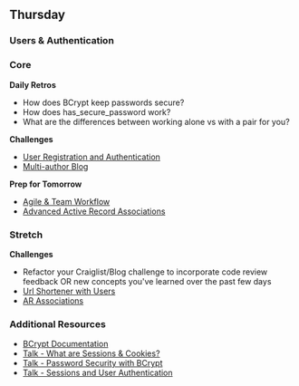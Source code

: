 ## Thursday

### Users & Authentication

### Core

**Daily Retros**

- How does BCrypt keep passwords secure?
- How does has_secure_password work?
- What are the differences between working alone vs with a pair for you?

**Challenges**

- [User Registration and Authentication](../../../../tree/master/user-registration-and-authentication-challenge)
- [Multi-author Blog](../../../../tree/master/blog-2-multi-author-challenge)

**Prep for Tomorrow**

- [Agile & Team Workflow](../tree/master/resources/agile.md)
- [Advanced Active Record Associations](http://www.theodinproject.com/ruby-on-rails/active-record-associations)

### Stretch

**Challenges**

- Refactor your Craiglist/Blog challenge to incorporate code review feedback OR new concepts you've learned over the past few days
- [Url Shortener with Users](../../../../tree/master/sinatra-url-shortener-with-users-challenge)
- [AR Associations](../../../../tree/master/ar-teams-and-leagues-challenge)

### Additional Resources

- [BCrypt Documentation](https://github.com/codahale/bcrypt-ruby)
- [Talk - What are Sessions & Cookies?](https://talks.devbootcamp.com/sessions-and-cookies-1)
- [Talk - Password Security with BCrypt](https://talks.devbootcamp.com/2014-bluegills-aeu-a-password-security-with-bcrypt)
- [Talk - Sessions and User Authentication](https://talks.devbootcamp.com/sessions-and-user-authentication)
